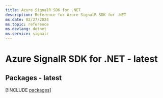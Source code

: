 ```yaml
---
title: Azure SignalR SDK for .NET
description: Reference for Azure SignalR SDK for .NET
ms.date: 02/27/2024
ms.topic: reference
ms.devlang: dotnet
ms.service: signalr
---
```

# Azure SignalR SDK for .NET - latest
## Packages - latest
[!INCLUDE [packages](signalr-index.md)]